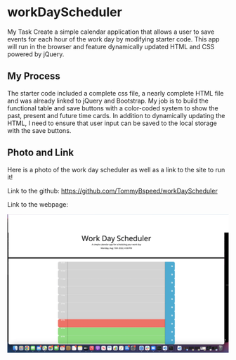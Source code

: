 # workDayScheduler

My Task
Create a simple calendar application that allows a user to save events for each hour of the work day by modifying starter code. This app will run in the browser and feature dynamically updated HTML and CSS powered by jQuery.

## My Process

The starter code included a complete css file, a nearly complete HTML file and was already linked to jQuery and Bootstrap. My job is to build the functional table and save buttons with a color-coded system to show the past, present and future time cards. In addition to dynamically updating the HTML, I need to ensure that user input can be saved to the local storage with the save buttons.

## Photo and Link

Here is a photo of the work day scheduler as well as a link to the site to run it!

Link to the github: https://github.com/TommyBspeed/workDayScheduler

Link to the webpage:

![This is a screenshot of the Workday Scheduler.](<./assets/images/Screen Shot 2022-08-15 at 4.23.38 PM.png>)
